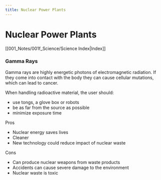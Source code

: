 ```yaml
---
title: Nuclear Power Plants
---
```

# Nuclear Power Plants
[[001_Notes/001f_Science/Science Index|Index]]

### Gamma Rays
Gamma rays are highly energetic photons of electromagnetic radiation. If they come into contact with the body they can cause cellular mutations, which can lead to cancer.

When handling radioactive material, the user should:
- use tongs, a glove box or robots
- be as far from the source as possible
- minimize exposure time


Pros
- Nuclear energy saves lives
- Cleaner
- New technology could reduce impact of nuclear waste

Cons
- Can produce nuclear weapons from waste products
- Accidents can cause severe damage to the environment
- Nuclear waste is toxic


